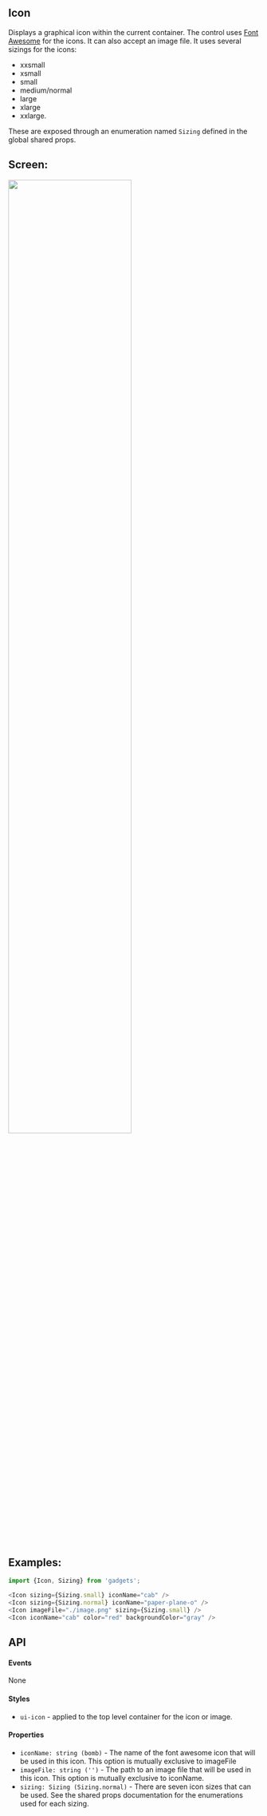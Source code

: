 <a name="module_Icon"></a>

## Icon
Displays a graphical icon within the current container.  The control
uses [Font Awesome](http://fontawesome.io/) for the icons.  It can
also accept an image file.  It uses several sizings for the icons:

- xxsmall
- xsmall
- small
- medium/normal
- large
- xlarge
- xxlarge.

These are exposed through an enumeration named `Sizing` defined in the
global shared props.

## Screen:
<img src="https://github.com/jmquigley/gadgets/blob/master/images/buttons-icons.png" width="70%" />

## Examples:

```javascript
import {Icon, Sizing} from 'gadgets';

<Icon sizing={Sizing.small} iconName="cab" />
<Icon sizing={Sizing.normal} iconName="paper-plane-o" />
<Icon imageFile="./image.png" sizing={Sizing.small} />
<Icon iconName="cab" color="red" backgroundColor="gray" />
```

## API
#### Events
None

#### Styles
- `ui-icon` - applied to the top level container for the icon or image.

#### Properties
- `iconName: string (bomb)` - The name of the font awesome icon that
will be used in this icon.  This option is mutually exclusive to imageFile
- `imageFile: string ('')` - The path to an image file that will be used
in this icon.  This option is mutually exclusive to iconName.
- `sizing: Sizing (Sizing.normal)` - There are seven icon sizes that can
be used. See the shared props documentation for the enumerations used for
each sizing.

